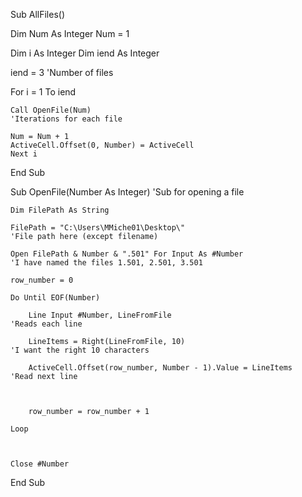 Sub AllFiles()

   Dim Num As Integer
   Num = 1
   
   Dim i As Integer
   Dim iend As Integer
   
   iend = 3                                                                  'Number of files
   
   For i = 1 To iend
   
    Call OpenFile(Num)                                                       'Iterations for each file

    Num = Num + 1
    ActiveCell.Offset(0, Number) = ActiveCell
    Next i

   
End Sub


Sub OpenFile(Number As Integer)                                               'Sub for opening a file

    Dim FilePath As String
    
    FilePath = "C:\Users\MMiche01\Desktop\"                                   'File path here (except filename)
    
    Open FilePath & Number & ".501" For Input As #Number                      'I have named the files 1.501, 2.501, 3.501
    
    row_number = 0
    
    Do Until EOF(Number) 
    
        Line Input #Number, LineFromFile                                     'Reads each line
        
        LineItems = Right(LineFromFile, 10)                                  'I want the right 10 characters 
        
        ActiveCell.Offset(row_number, Number - 1).Value = LineItems          'Read next line
        

        
        row_number = row_number + 1
        
    Loop
    

    
    Close #Number
    
End Sub



